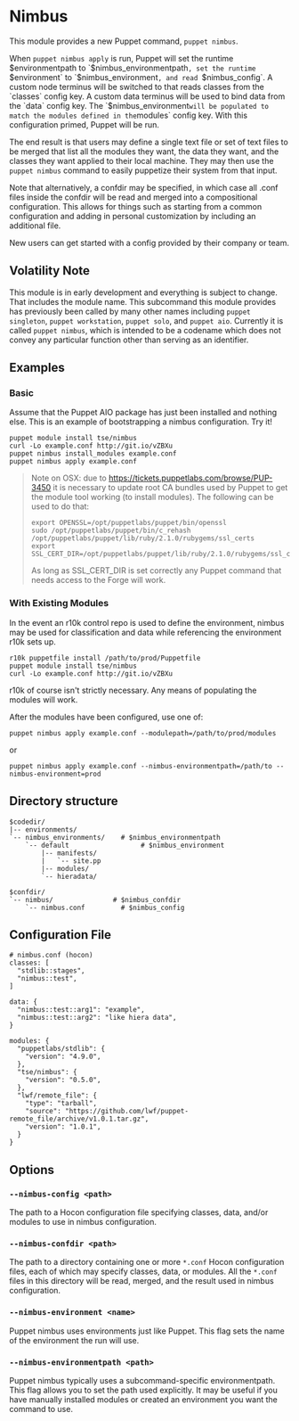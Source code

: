 # Nimbus #

This module provides a new Puppet command, `puppet nimbus`.

When `puppet nimbus apply` is run, Puppet will set the runtime
$environmentpath to `$nimbus_environmentpath`, set the runtime `$environment`
to `$nimbus_environment`, and read `$nimbus_config`. A custom node
terminus will be switched to that reads classes from the `classes` config key.
A custom data terminus will be used to bind data from the `data` config key.
The `$nimbus_environment` will be populated to match the modules defined in
the `modules` config key. With this configuration primed, Puppet will be run.

The end result is that users may define a single text file or set of text files
to be merged that list all the modules they want, the data they want, and the
classes they want applied to their local machine. They may then use the `puppet
nimbus` command to easily puppetize their system from that input.

Note that alternatively, a confdir may be specified, in which case all .conf
files inside the confdir will be read and merged into a compositional
configuration. This allows for things such as starting from a common
configuration and adding in personal customization by including an additional
file.

New users can get started with a config provided by their company or team.

## Volatility Note ##

This module is in early development and everything is subject to change. That
includes the module name. This subcommand this module provides has previously
been called by many other names including `puppet singleton`, `puppet
workstation`, `puppet solo`, and `puppet aio`. Currently it is called `puppet
nimbus`, which is intended to be a codename which does not convey any
particular function other than serving as an identifier.

## Examples ##

### Basic ###

Assume that the Puppet AIO package has just been installed and nothing else.
This is an example of bootstrapping a nimbus configuration. Try it!

    puppet module install tse/nimbus
    curl -Lo example.conf http://git.io/vZBXu
    puppet nimbus install_modules example.conf
    puppet nimbus apply example.conf

> Note on OSX: due to https://tickets.puppetlabs.com/browse/PUP-3450 it is
> necessary to update root CA bundles used by Puppet to get the module tool
> working (to install modules). The following can be used to do that:
>
>     export OPENSSL=/opt/puppetlabs/puppet/bin/openssl
>     sudo /opt/puppetlabs/puppet/bin/c_rehash /opt/puppetlabs/puppet/lib/ruby/2.1.0/rubygems/ssl_certs
>     export SSL_CERT_DIR=/opt/puppetlabs/puppet/lib/ruby/2.1.0/rubygems/ssl_certs
>
> As long as SSL_CERT_DIR is set correctly any Puppet command that needs access to the
> Forge will work.

### With Existing Modules ###

In the event an r10k control repo is used to define the environment, nimbus may be used for classification and data while referencing the environment r10k sets up.

    r10k puppetfile install /path/to/prod/Puppetfile
    puppet module install tse/nimbus
    curl -Lo example.conf http://git.io/vZBXu

r10k of course isn't strictly necessary. Any means of populating the modules will work.

After the modules have been configured, use one of:

    puppet nimbus apply example.conf --modulepath=/path/to/prod/modules

or

    puppet nimbus apply example.conf --nimbus-environmentpath=/path/to --nimbus-environment=prod

## Directory structure ##

    $codedir/
    |-- environments/
    `-- nimbus_environments/    # $nimbus_environmentpath
        `-- default                  # $nimbus_environment
            |-- manifests/
            |   `-- site.pp
            |-- modules/
            `-- hieradata/

    $confdir/
    `-- nimbus/               # $nimbus_confdir
        `-- nimbus.conf         # $nimbus_config

## Configuration File ##

    # nimbus.conf (hocon)
    classes: [
      "stdlib::stages",
      "nimbus::test",
    ]

    data: {
      "nimbus::test::arg1": "example",
      "nimbus::test::arg2": "like hiera data",
    }

    modules: {
      "puppetlabs/stdlib": {
        "version": "4.9.0",
      },
      "tse/nimbus": {
        "version": "0.5.0",
      },
      "lwf/remote_file": {
        "type": "tarball",
        "source": "https://github.com/lwf/puppet-remote_file/archive/v1.0.1.tar.gz",
        "version": "1.0.1",
      }
    }

## Options ##

### `--nimbus-config <path>` ###

The path to a Hocon configuration file specifying classes, data, and/or modules
to use in nimbus configuration.

### `--nimbus-confdir <path>` ###

The path to a directory containing one or more `*.conf` Hocon configuration
files, each of which may specify classes, data, or modules. All the `*.conf`
files in this directory will be read, merged, and the result used in nimbus
configuration.

### `--nimbus-environment <name>` ###

Puppet nimbus uses environments just like Puppet. This flag sets the name of
the environment the run will use.

### `--nimbus-environmentpath <path>` ###

Puppet nimbus typically uses a subcommand-specific environmentpath. This
flag allows you to set the path used explicitly. It may be useful if you have
manually installed modules or created an environment you want the command to
use.
